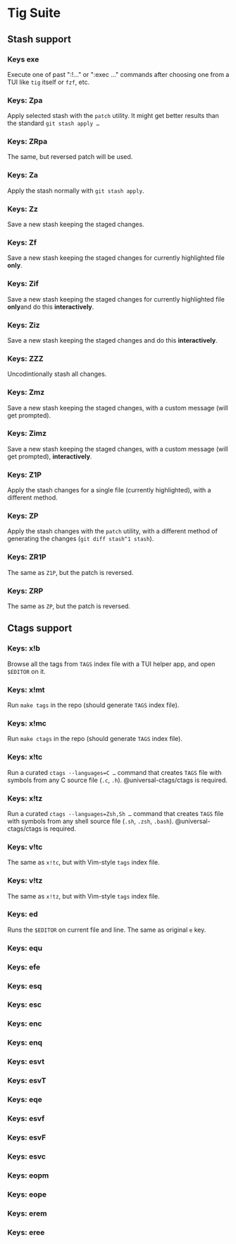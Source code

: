 # Tig Suite

## Stash support

### Keys exe
Execute one of past ":!…" or ":exec …" commands after choosing one from a TUI like `tig` itself or `fzf`, etc.

### Keys: Zpa
Apply selected stash with the `patch` utility. It might get better results
than the standard `git stash apply …`

### Keys: ZRpa
The same, but reversed patch will be used.

### Keys: Za
Apply the stash normally with `git stash apply`.

### Keys: Zz
Save a new stash keeping the staged changes.

### Keys: Zf
Save a new stash keeping the staged changes for currently highlighted file
**only**.

### Keys: Zif
Save a new stash keeping the staged changes for currently highlighted file
**only**and do this **interactively**.

### Keys: Ziz
Save a new stash keeping the staged changes and do this **interactively**.

### Keys: ZZZ
Uncodintionally stash all changes.

### Keys: Zmz
Save a new stash keeping the staged changes, with a custom message (will
get prompted).

### Keys: Zimz
Save a new stash keeping the staged changes, with a custom message (will
get prompted), **interactively**.

### Keys: Z1P
Apply the stash changes for a single file (currently highlighted), with
a different method.

### Keys: ZP
Apply the stash changes with the `patch` utility, with a different method
of generating the changes (`git diff stash^1 stash`).

### Keys: ZR1P
The same as `Z1P`, but the patch is reversed.

### Keys: ZRP
The same as `ZP`, but the patch is reversed.

## Ctags support

### Keys: x!b
Browse all the tags from `TAGS` index file with a TUI helper app, and open
`$EDITOR` on it.

### Keys: x!mt
Run `make tags` in the repo (should generate `TAGS` index file).

### Keys: x!mc
Run `make ctags` in the repo (should generate `TAGS` index file).

### Keys: x!tc
Run a curated `ctags --languages=C …` command that creates `TAGS` file
with symbols from any C source file (`.c`, `.h`).
@universal-ctags/ctags is required.

### Keys: x!tz
Run a curated `ctags --languages=Zsh,Sh …` command that creates `TAGS` file
with symbols from any shell source file (`.sh`, `.zsh`, `.bash`).
@universal-ctags/ctags is required.

### Keys: v!tc
The same as `x!tc`, but with Vim-style `tags` index file.

### Keys: v!tz
The same as `x!tz`, but with Vim-style `tags` index file.

### Keys: ed
Runs the `$EDITOR` on current file and line. The same as original `e` key.

### Keys: equ
### Keys: efe
### Keys: esq
### Keys: esc
### Keys: enc
### Keys: enq
### Keys: esvt
### Keys: esvT
### Keys: eqe
### Keys: esvf
### Keys: esvF
### Keys: esvc
### Keys: eopm
### Keys: eope
### Keys: erem
### Keys: eree
